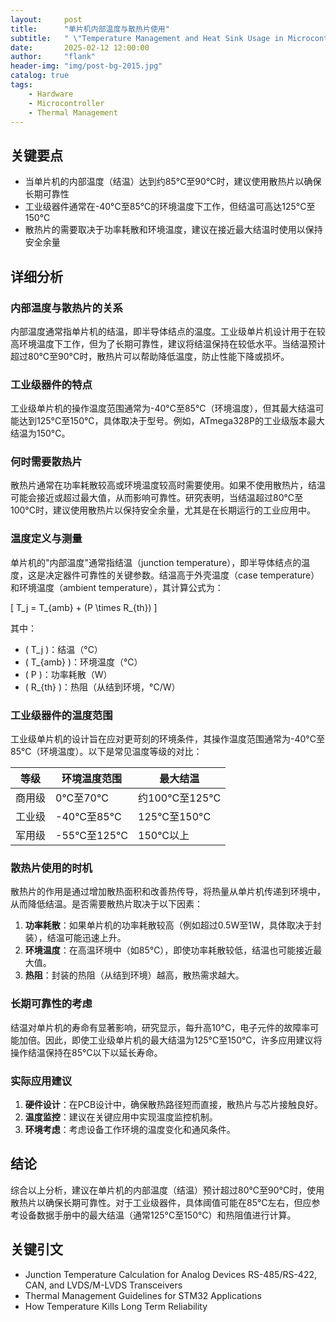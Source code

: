```yaml
---
layout:     post
title:      "单片机内部温度与散热片使用"
subtitle:   " \"Temperature Management and Heat Sink Usage in Microcontrollers\""
date:       2025-02-12 12:00:00
author:     "flank"
header-img: "img/post-bg-2015.jpg"
catalog: true
tags:
    - Hardware
    - Microcontroller
    - Thermal Management
---
```


## 关键要点
- 当单片机的内部温度（结温）达到约85°C至90°C时，建议使用散热片以确保长期可靠性
- 工业级器件通常在-40°C至85°C的环境温度下工作，但结温可高达125°C至150°C
- 散热片的需要取决于功率耗散和环境温度，建议在接近最大结温时使用以保持安全余量

## 详细分析

### 内部温度与散热片的关系
内部温度通常指单片机的结温，即半导体结点的温度。工业级单片机设计用于在较高环境温度下工作，但为了长期可靠性，建议将结温保持在较低水平。当结温预计超过80°C至90°C时，散热片可以帮助降低温度，防止性能下降或损坏。

### 工业级器件的特点
工业级单片机的操作温度范围通常为-40°C至85°C（环境温度），但其最大结温可能达到125°C至150°C，具体取决于型号。例如，ATmega328P的工业级版本最大结温为150°C。

### 何时需要散热片
散热片通常在功率耗散较高或环境温度较高时需要使用。如果不使用散热片，结温可能会接近或超过最大值，从而影响可靠性。研究表明，当结温超过80°C至100°C时，建议使用散热片以保持安全余量，尤其是在长期运行的工业应用中。

### 温度定义与测量
单片机的"内部温度"通常指结温（junction temperature），即半导体结点的温度，这是决定器件可靠性的关键参数。结温高于外壳温度（case temperature）和环境温度（ambient temperature），其计算公式为：

\[ T_j = T_{amb} + (P \times R_{th}) \]

其中：
- \( T_j \)：结温（°C）
- \( T_{amb} \)：环境温度（°C）
- \( P \)：功率耗散（W）
- \( R_{th} \)：热阻（从结到环境，°C/W）

### 工业级器件的温度范围
工业级单片机的设计旨在应对更苛刻的环境条件，其操作温度范围通常为-40°C至85°C（环境温度）。以下是常见温度等级的对比：

| 等级 | 环境温度范围 | 最大结温 |
|------|------------|---------|
| 商用级 | 0°C至70°C | 约100°C至125°C |
| 工业级 | -40°C至85°C | 125°C至150°C |
| 军用级 | -55°C至125°C | 150°C以上 |

### 散热片使用的时机
散热片的作用是通过增加散热面积和改善热传导，将热量从单片机传递到环境中，从而降低结温。是否需要散热片取决于以下因素：

1. **功率耗散**：如果单片机的功率耗散较高（例如超过0.5W至1W，具体取决于封装），结温可能迅速上升。
2. **环境温度**：在高温环境中（如85°C），即使功率耗散较低，结温也可能接近最大值。
3. **热阻**：封装的热阻（从结到环境）越高，散热需求越大。

### 长期可靠性的考虑
结温对单片机的寿命有显著影响，研究显示，每升高10°C，电子元件的故障率可能加倍。因此，即使工业级单片机的最大结温为125°C至150°C，许多应用建议将操作结温保持在85°C以下以延长寿命。

### 实际应用建议
1. **硬件设计**：在PCB设计中，确保散热路径短而直接，散热片与芯片接触良好。
2. **温度监控**：建议在关键应用中实现温度监控机制。
3. **环境考虑**：考虑设备工作环境的温度变化和通风条件。

## 结论
综合以上分析，建议在单片机的内部温度（结温）预计超过80°C至90°C时，使用散热片以确保长期可靠性。对于工业级器件，具体阈值可能在85°C左右，但应参考设备数据手册中的最大结温（通常125°C至150°C）和热阻值进行计算。

## 关键引文
- Junction Temperature Calculation for Analog Devices RS-485/RS-422, CAN, and LVDS/M-LVDS Transceivers
- Thermal Management Guidelines for STM32 Applications
- How Temperature Kills Long Term Reliability  